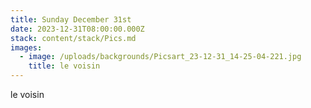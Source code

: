 ```yaml
---
title: Sunday December 31st
date: 2023-12-31T08:00:00.000Z
stack: content/stack/Pics.md
images:
  - image: /uploads/backgrounds/Picsart_23-12-31_14-25-04-221.jpg
    title: le voisin
---
```


le voisin
